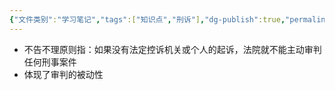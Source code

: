 ```yaml
---
{"文件类别":"学习笔记","tags":["知识点","刑诉"],"dg-publish":true,"permalink":"/学习笔记studyup/知识点cheese/不告不理原则/","dgPassFrontmatter":true,"created":"2024-09-12T12:23:03.536+08:00","updated":"2024-10-23T12:03:30.811+08:00"}
---
```


- 不告不理原则指：如果没有法定控诉机关或个人的起诉，法院就不能主动审判任何刑事案件
- 体现了审判的被动性
